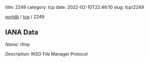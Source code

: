 title: 2249
category: tcp
date: 2022-02-10T22:46:10
slug: tcp/2249

[portdb](/) / [tcp](/category/tcp.html) / 2249


## IANA Data

_Name:_ rfmp

_Description:_ RISO File Manager Protocol

